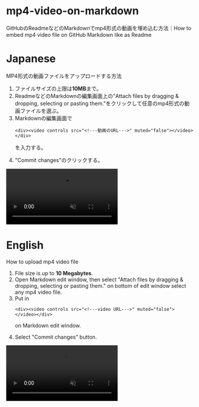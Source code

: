# mp4-video-on-markdown
GitHubのReadmeなどのMarkdownでmp4形式の動画を埋め込む方法｜How to embed mp4 video file on GitHub Markdown like as Readme

# Japanese
MP4形式の動画ファイルをアップロードする方法
<ol>
<li>ファイルサイズの上限は<b>10MB</b>まで。</li>
<li>ReadmeなどのMarkdownの編集画面上の"Attach files by dragging & dropping, selecting or pasting them."をクリックして任意のmp4形式の動画ファイルを選ぶ。</li>
<li>Markdownの編集画面で
  
  ```<div><video controls src="<!---動画のURL--->" muted="false"></video></div>```
  
  を入力する。</li>
<li>"Commit changes"のクリックする。</li>
</ol>
<div><video controls src="https://user-images.githubusercontent.com/20723919/120432939-99194880-c3b5-11eb-8eea-f4aa424d479f.MP4" muted="false"></video></div>

# English
How to upload mp4 video file
<ol>
<li>File size is up to <b>10 Megabytes</b>.</li>
<li>Open Markdown edit window, then select "Attach files by dragging & dropping, selecting or pasting them." on bottom of edit window select any mp4 video file.</li>
<li>Put in 
  
  ```<div><video controls src="<!---video URL--->" muted="false"></video></div>```
  
  on Markdown edit window.</li>
<li>Select "Commit changes" button.</li>
</ol>
<div><video controls src="https://user-images.githubusercontent.com/20723919/120432939-99194880-c3b5-11eb-8eea-f4aa424d479f.MP4" muted="false"></video></div>
